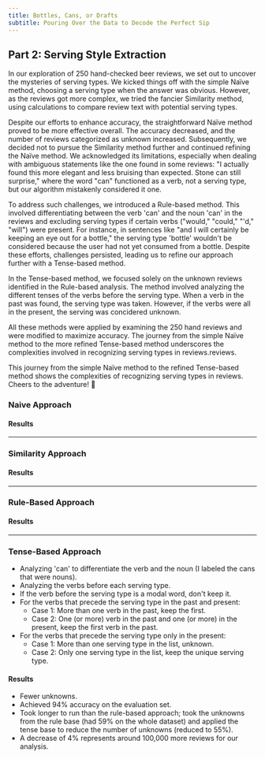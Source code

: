 ```yaml
---
title: Bottles, Cans, or Drafts
subtitle: Pouring Over the Data to Decode the Perfect Sip
---
```


## Part 2: Serving Style Extraction

In our exploration of 250 hand-checked beer reviews, we set out to uncover the mysteries of serving types. We kicked things off with the simple Naïve method, choosing a serving type when the answer was obvious. However, as the reviews got more complex, we tried the fancier Similarity method, using calculations to compare review text with potential serving types.

Despite our efforts to enhance accuracy, the straightforward Naïve method proved to be more effective overall. The accuracy decreased, and the number of reviews categorized as unknown increased. Subsequently, we decided not to pursue the Similarity method further and continued refining the Naïve method. We acknowledged its limitations, especially when dealing with ambiguous statements like the one found in some reviews: "I actually found this more elegant and less bruising than expected. Stone can still surprise," where the word "can" functioned as a verb, not a serving type, but our algorithm mistakenly considered it one.

To address such challenges, we introduced a Rule-based method. This involved differentiating between the verb 'can' and the noun 'can' in the reviews and excluding serving types if certain verbs ("would," "could," "'d," "will") were present. For instance, in sentences like "and I will certainly be keeping an eye out for a bottle," the serving type 'bottle' wouldn't be considered because the user had not yet consumed from a bottle. Despite these efforts, challenges persisted, leading us to refine our approach further with a Tense-based method.

In the Tense-based method, we focused solely on the unknown reviews identified in the Rule-based analysis. The method involved analyzing the different tenses of the verbs before the serving type. When a verb in the past was found, the serving type was taken. However, if the verbs were all in the present, the serving was concidered unknown.

All these methods were applied by examining the 250 hand reviews and were modified to maximize accuracy. The journey from the simple Naïve method to the more refined Tense-based method underscores the complexities involved in recognizing serving types in reviews.reviews.


This journey from the simple Naïve method to the refined Tense-based method shows the complexities of recognizing serving types in reviews. Cheers to the adventure! 🍻

### Naive Approach

#### Results

---

### Similarity Approach

#### Results

---

### Rule-Based Approach

#### Results

---

### Tense-Based Approach

- Analyzing 'can' to differentiate the verb and the noun (I labeled the cans that were nouns).
- Analyzing the verbs before each serving type.
- If the verb before the serving type is a modal word, don't keep it.
- For the verbs that precede the serving type in the past and present:
  - Case 1: More than one verb in the past, keep the first.
  - Case 2: One (or more) verb in the past and one (or more) in the present, keep the first verb in the past.
- For the verbs that precede the serving type only in the present:
  - Case 1: More than one serving type in the list, unknown.
  - Case 2: Only one serving type in the list, keep the unique serving type.

#### Results

- Fewer unknowns.
- Achieved 94% accuracy on the evaluation set.
- Took longer to run than the rule-based approach; took the unknowns from the rule base (had 59% on the whole dataset) and applied the tense base to reduce the number of unknowns (reduced to 55%).
- A decrease of 4% represents around 100,000 more reviews for our analysis.

